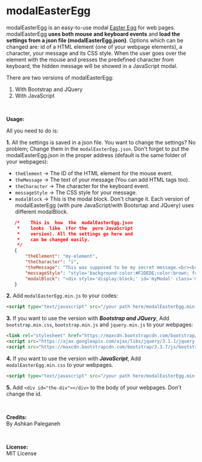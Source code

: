 
<br>

# modalEasterEgg

modalEasterEgg is an easy-to-use modal [Easter Egg](https://en.wikipedia.org/wiki/Easter_egg_%28media%29) for web pages. modalEasterEgg **uses both mouse and keyboard events** and **load the settings from a json file (modalEasterEgg.json)**. Options which can be changed are: id of a HTML element (one of your webpage elements), a character, your message and its CSS style. When the user goes over the element with the mouse and presses the predefined character from keyboard, the hidden message will be showed in a JavaScript modal.

There are two versions of modalEasterEgg:   
   1. With Bootstrap and JQuery    
   2. With JavaScript   

<br>

**Usage:**

All you need to do is:

**1.** All the settings is saved in a json file. You want to change the settings? No problem; Change them in the `modalEasterEgg.json`. Don't forget to put the modalEasterEgg.json in the proper address (default is the same folder of your webpages):

   * `theElement` → The ID of the HTML element for the mouse event.
   * `theMessage` → The text of your message (You can add HTML tags too).
   * `theCharacter` → The character for the keyboard event.
   * `messageStyle` → The CSS style for your message.
   * `modalBlock` → This is the modal block. Don't change it. Each version of modalEasterEgg (with pure JavaScript/with Bootsrtap and JQuery) uses different modalBlock.   

```json
   /*    This is  how  the  modalEasterEgg.json
    *    looks  like  (for the  pure JavaScript
    *    version). All the settings go here and
    *    can be changed easily.
    */
   {
       "theElement": "my-element",
       "theCharacter": "i",
       "theMessage": "This was supposed to be my secret message.<br><br>How did you find it? :D",
       "messageStyle": "style='background-color:#F2DEDE;color:brown; font-size:1.3em; text-align:center;padding:25px;'",
       "modalBlock": "<div style='display:block;' id='myModal' class='modal'><div class='modal-content'  ><span class='close' onclick='this.parentElement.parentElement.style.display = \"none\";'>×</span><p>the message</p></div></div>"
   }
   ```

**2.** Add `modalEasterEgg.min.js` to your codes:
   ```html
   <script type="text/javascript" src="/your path here/modalEasterEgg.min.js"></script>
   ```

**3.** If you want to use the version with _**Bootstrap and JQuery**_, Add `bootstrap.min.css`, `bootstrap.min.js` and `jquery.min.js` to your webpages:

   ```html
   <link rel="stylesheet" href="https://maxcdn.bootstrapcdn.com/bootstrap/3.3.7/css/bootstrap.min.css">
   <script src="https://ajax.googleapis.com/ajax/libs/jquery/3.1.1/jquery.min.js"></script>
   <script src="https://maxcdn.bootstrapcdn.com/bootstrap/3.3.7/js/bootstrap.min.js"></script>
   ```

**4.** If you want to use the version with _**JavaScript**_, Add `modalEasterEgg.min.css` to your webpages.

   ```html
   <script type="text/javascript" src="/your path here/modalEasterEgg.min.css"></script>
   ```

**5.** Add `<div id="the-div"></div>` to the body of your webpages. Don't change the id.     

<br>

**Credits:**  
By Ashkan Paleganeh   

<br>

**License:**  
MIT License

<br>
